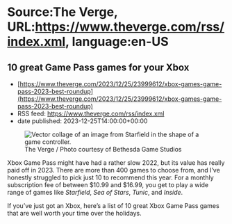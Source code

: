 # Source:The Verge, URL:https://www.theverge.com/rss/index.xml, language:en-US

## 10 great Game Pass games for your Xbox
 - [https://www.theverge.com/2023/12/25/23999612/xbox-games-game-pass-2023-best-roundup](https://www.theverge.com/2023/12/25/23999612/xbox-games-game-pass-2023-best-roundup)
 - RSS feed: https://www.theverge.com/rss/index.xml
 - date published: 2023-12-25T14:00:00+00:00

<figure>
      <img alt="Vector collage of an image from Starfield in the shape of a game controller." src="https://cdn.vox-cdn.com/thumbor/Hwa65QG7KvdnrknpS2t4JaM2GCc=/0x0:2040x1360/1310x873/cdn.vox-cdn.com/uploads/chorus_image/image/72996904/236889_EOY_Xbox_CVirginia.0.jpg" />
        <figcaption>The Verge / Photo courtesy of Bethesda Game Studios</figcaption>
    </figure>

  <p id="si3yEZ">Xbox Game Pass might have had a rather slow 2022, but its value has really paid off in 2023. There are more than 400 games to choose from, and I’ve honestly struggled to pick just 10 to recommend this year. For a monthly subscription fee of between $10.99 and $16.99, you get to play a wide range of games like <em>Starfield</em>, <em>Sea of Stars</em>, <em>Tunic</em>, and <em>Inside</em>.</p>
<p id="AvXBxS">If you’ve just got an Xbox, here’s a list of 10 great Xbox Game Pass games that are well worth your time over the holidays.</p>
<div id="QdQtvt"><div></div></div>
<hr class="p-entry-hr" id="0


